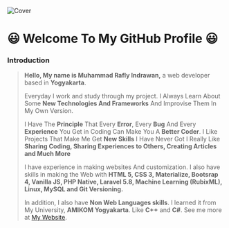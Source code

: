 ![Cover](https://scontent-sin6-1.xx.fbcdn.net/v/t1.0-9/46110786_2723240367690286_3788579489181597696_o.jpg?_nc_cat=111&_nc_sid=e3f864&_nc_eui2=AeEhdWN4p88AieCltZvgRIVmfSyNMOTaxdx9LI0w5NrF3B20DCb2xkE7-DQKQn-iKAOIP0Y0ViOrezETLAmfNGJE&_nc_ohc=H3Nqql0bXp8AX_zRC5O&_nc_ht=scontent-sin6-1.xx&oh=c7f4d5c588d442a963d1a1d683c173f0&oe=5F2DCD59)
# :smiley: Welcome To My GitHub Profile :smiley:
### Introduction
[](https://img.shields.io/github/license/Fliw/Fliw)
[](https://img.shields.io/badge/Age-19-blue)
> **Hello, My name is Muhammad Rafly Indrawan,** a web developer based in **Yogyakarta**.
> 
> Everyday I work and study through my project.
> I Always Learn About Some **New Technologies And Frameworks** And Improvise Them In My Own Version.
> 
> I Have The **Principle** That Every **Error**, Every **Bug** And Every **Experience** You Get in Coding Can Make You A **Better Coder**.
> I Like Projects That Make Me Get **New Skills** I Have Never Got
> I Really Like **Sharing Coding, Sharing Experiences to Others, Creating Articles and Much More**
> 
> I have experience in making websites
> And customization. I also have skills in making the Web with **HTML 5, CSS 3, Materialize,
> Bootsrap 4, Vanilla JS,
> PHP Native, Laravel 5.8, Machine Learning (RubixML), Linux, MySQL and Git Versioning.**
>
> In addition, I also have **Non Web Languages skills**. I learned it from My University, **AMIKOM Yogyakarta**. Like **C++** and **C#**.
> See me more at [My Website](https://fliw.github.io).
